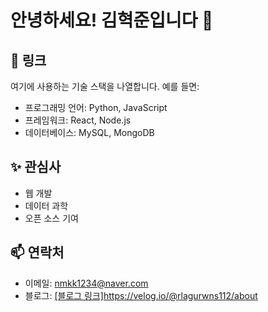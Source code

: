 # 안녕하세요! 김혁준입니다 👋

## 🚀 링크

여기에 사용하는 기술 스택을 나열합니다. 예를 들면:

- 프로그래밍 언어: Python, JavaScript
- 프레임워크: React, Node.js
- 데이터베이스: MySQL, MongoDB

## ✨ 관심사

- 웹 개발
- 데이터 과학
- 오픈 소스 기여

## 📫 연락처

- 이메일: nmkk1234@naver.com
- 블로그: [[블로그 링크]](https://velog.io/@rlagurwns112/about)https://velog.io/@rlagurwns112/about
